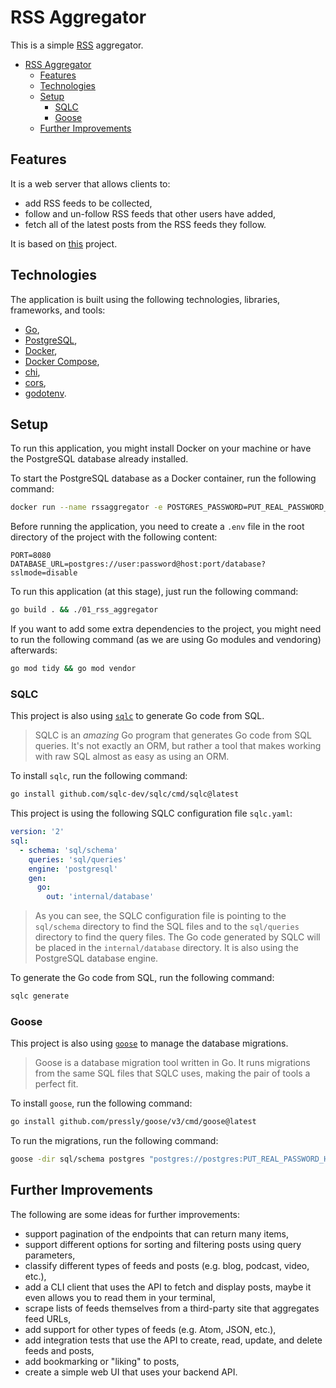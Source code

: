 # RSS Aggregator

This is a simple [RSS](https://en.wikipedia.org/wiki/RSS) aggregator.

- [RSS Aggregator](#rss-aggregator)
  - [Features](#features)
  - [Technologies](#technologies)
  - [Setup](#setup)
    - [SQLC](#sqlc)
    - [Goose](#goose)
  - [Further Improvements](#further-improvements)

## Features

It is a web server that allows clients to:

- add RSS feeds to be collected,
- follow and un-follow RSS feeds that other users have added,
- fetch all of the latest posts from the RSS feeds they follow.

It is based on [this](https://github.com/bootdotdev/fcc-learn-golang-assets/tree/main/project) project.

## Technologies

The application is built using the following technologies, libraries, frameworks, and tools:

- [Go](https://golang.org/),
- [PostgreSQL](https://www.postgresql.org/),
- [Docker](https://www.docker.com/),
- [Docker Compose](https://docs.docker.com/compose/),
- [chi](https://github.com/go-chi/chi),
- [cors](https://github.com/go-chi/cors),
- [godotenv](https://github.com/joho/godotenv).

## Setup

To run this application, you might install Docker on your machine or have the PostgreSQL database already installed.

To start the PostgreSQL database as a Docker container, run the following command:

```bash
docker run --name rssaggregator -e POSTGRES_PASSWORD=PUT_REAL_PASSWORD_HERE -e POSTGRES_DB=rssaggregator -p 5433:5432 -d postgres
```

Before running the application, you need to create a `.env` file in the root directory of the project with the following content:

```env
PORT=8080
DATABASE_URL=postgres://user:password@host:port/database?sslmode=disable
```

To run this application (at this stage), just run the following command:

```bash
go build . && ./01_rss_aggregator
```

If you want to add some extra dependencies to the project, you might need to run the following command (as we are using Go modules and vendoring) afterwards:

```bash
go mod tidy && go mod vendor
```

### SQLC

This project is also using [`sqlc`](https://github.com/sqlc-dev/sqlc) to generate Go code from SQL.

> SQLC is an _amazing_ Go program that generates Go code from SQL queries. It's not exactly an ORM, but rather a tool that makes working with raw SQL almost as easy as using an ORM.

To install `sqlc`, run the following command:

```bash
go install github.com/sqlc-dev/sqlc/cmd/sqlc@latest
```

This project is using the following SQLC configuration file `sqlc.yaml`:

```yaml
version: '2'
sql:
  - schema: 'sql/schema'
    queries: 'sql/queries'
    engine: 'postgresql'
    gen:
      go:
        out: 'internal/database'
```

> As you can see, the SQLC configuration file is pointing to the `sql/schema` directory to find the SQL files and to the `sql/queries` directory to find the query files. The Go code generated by SQLC will be placed in the `internal/database` directory. It is also using the PostgreSQL database engine.

To generate the Go code from SQL, run the following command:

```bash
sqlc generate
```

### Goose

This project is also using [`goose`](https://github.com/pressly/goose) to manage the database migrations.

> Goose is a database migration tool written in Go. It runs migrations from the same SQL files that SQLC uses, making the pair of tools a perfect fit.

To install `goose`, run the following command:

```bash
go install github.com/pressly/goose/v3/cmd/goose@latest
```

To run the migrations, run the following command:

```bash
goose -dir sql/schema postgres "postgres://postgres:PUT_REAL_PASSWORD_HERE@localhost:5433/rssaggregator" up
```

## Further Improvements

The following are some ideas for further improvements:

- support pagination of the endpoints that can return many items,
- support different options for sorting and filtering posts using query parameters,
- classify different types of feeds and posts (e.g. blog, podcast, video, etc.),
- add a CLI client that uses the API to fetch and display posts, maybe it even allows you to read them in your terminal,
- scrape lists of feeds themselves from a third-party site that aggregates feed URLs,
- add support for other types of feeds (e.g. Atom, JSON, etc.),
- add integration tests that use the API to create, read, update, and delete feeds and posts,
- add bookmarking or "liking" to posts,
- create a simple web UI that uses your backend API.
